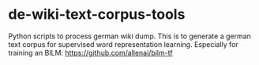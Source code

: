 # de-wiki-text-corpus-tools
Python scripts to process german wiki dump. This is to generate a german text corpus for supervised word representation learning. Especially for training an BILM: https://github.com/allenai/bilm-tf
